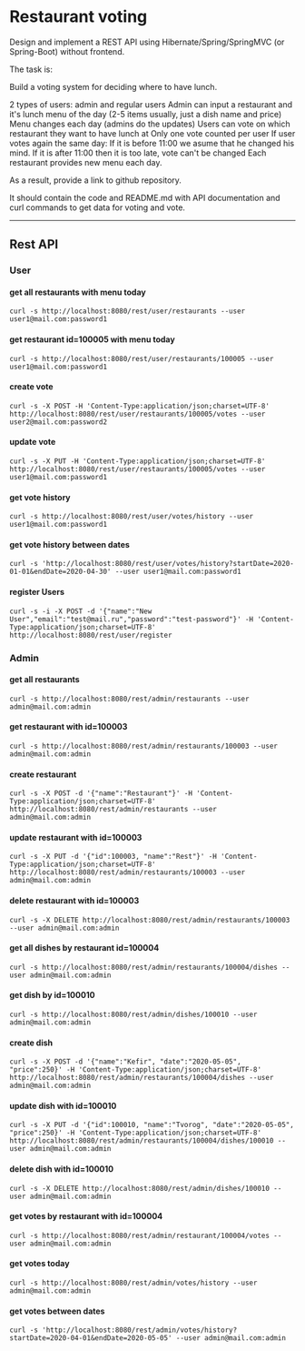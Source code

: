 # Restaurant voting

Design and implement a REST API using Hibernate/Spring/SpringMVC (or Spring-Boot) without frontend.

The task is:

Build a voting system for deciding where to have lunch.

2 types of users: admin and regular users Admin can input a restaurant and it's lunch menu of the day (2-5 items usually, just a dish name and price) Menu changes each day (admins do the updates) Users can vote on which restaurant they want to have lunch at Only one vote counted per user If user votes again the same day: If it is before 11:00 we asume that he changed his mind. If it is after 11:00 then it is too late, vote can't be changed Each restaurant provides new menu each day.

As a result, provide a link to github repository.

It should contain the code and README.md with API documentation and curl commands to get data for voting and vote.

---

## Rest API
### User
#### get all restaurants with menu today
`curl -s http://localhost:8080/rest/user/restaurants --user user1@mail.com:password1`
#### get restaurant id=100005 with menu today
`curl -s http://localhost:8080/rest/user/restaurants/100005 --user user1@mail.com:password1`
#### create vote
`curl -s -X POST -H 'Content-Type:application/json;charset=UTF-8' http://localhost:8080/rest/user/restaurants/100005/votes --user user2@mail.com:password2`
#### update vote
`curl -s -X PUT -H 'Content-Type:application/json;charset=UTF-8' http://localhost:8080/rest/user/restaurants/100005/votes --user user1@mail.com:password1`
#### get vote history
`curl -s http://localhost:8080/rest/user/votes/history --user user1@mail.com:password1`
#### get vote history between dates
`curl -s 'http://localhost:8080/rest/user/votes/history?startDate=2020-01-01&endDate=2020-04-30' --user user1@mail.com:password1`
#### register Users
`curl -s -i -X POST -d '{"name":"New User","email":"test@mail.ru","password":"test-password"}' -H 'Content-Type:application/json;charset=UTF-8' http://localhost:8080/rest/user/register`

### Admin 
#### get all restaurants
`curl -s http://localhost:8080/rest/admin/restaurants --user admin@mail.com:admin`
#### get restaurant with id=100003
`curl -s http://localhost:8080/rest/admin/restaurants/100003 --user admin@mail.com:admin`
#### create restaurant
`curl -s -X POST -d '{"name":"Restaurant"}' -H 'Content-Type:application/json;charset=UTF-8' http://localhost:8080/rest/admin/restaurants --user admin@mail.com:admin`
#### update restaurant with id=100003
`curl -s -X PUT -d '{"id":100003, "name":"Rest"}' -H 'Content-Type:application/json;charset=UTF-8' http://localhost:8080/rest/admin/restaurants/100003 --user admin@mail.com:admin`
#### delete restaurant with id=100003
`curl -s -X DELETE http://localhost:8080/rest/admin/restaurants/100003 --user admin@mail.com:admin`
#### get all dishes by restaurant id=100004
`curl -s http://localhost:8080/rest/admin/restaurants/100004/dishes --user admin@mail.com:admin`
#### get dish by id=100010
`curl -s http://localhost:8080/rest/admin/dishes/100010 --user admin@mail.com:admin`
#### create dish
`curl -s -X POST -d '{"name":"Kefir", "date":"2020-05-05", "price":250}' -H 'Content-Type:application/json;charset=UTF-8' http://localhost:8080/rest/admin/restaurants/100004/dishes --user admin@mail.com:admin`
#### update dish with id=100010
`curl -s -X PUT -d '{"id":100010, "name":"Tvorog", "date":"2020-05-05", "price":250}' -H 'Content-Type:application/json;charset=UTF-8' http://localhost:8080/rest/admin/restaurants/100004/dishes/100010 --user admin@mail.com:admin`
#### delete dish with id=100010
`curl -s -X DELETE http://localhost:8080/rest/admin/dishes/100010 --user admin@mail.com:admin`
#### get votes by restaurant with id=100004
`curl -s http://localhost:8080/rest/admin/restaurant/100004/votes --user admin@mail.com:admin`
#### get votes today
`curl -s http://localhost:8080/rest/admin/votes/history --user admin@mail.com:admin`
#### get votes between dates
`curl -s 'http://localhost:8080/rest/admin/votes/history?startDate=2020-04-01&endDate=2020-05-05' --user admin@mail.com:admin`





